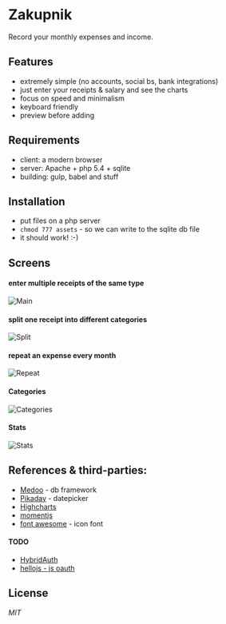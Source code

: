 Zakupnik
=======
Record your monthly expenses and income.


## Features
- extremely simple (no accounts, social bs, bank integrations)
- just enter your receipts & salary and see the charts
- focus on speed and minimalism
- keyboard friendly
- preview before adding


## Requirements
- client: a modern browser
- server: Apache + php 5.4 + sqlite
- building: gulp, babel and stuff

## Installation
- put files on a php server
- `chmod 777 assets` - so we can write to the sqlite db file
- it should work! :-)


## Screens

#### enter multiple receipts of the same type
![Main](https://raw.github.com/tborychowski/zakupnik/master/_stuff/screen.png)

#### split one receipt into different categories
![Split](https://raw.github.com/tborychowski/zakupnik/master/_stuff/screen-split.png)

#### repeat an expense every month
![Repeat](https://raw.github.com/tborychowski/zakupnik/master/_stuff/screen-repeat.png)

#### Categories
![Categories](https://raw.github.com/tborychowski/zakupnik/master/_stuff/screen-categories.png)

#### Stats
![Stats](https://raw.github.com/tborychowski/zakupnik/master/_stuff/screen-stats.png)


## References & third-parties:
- [Medoo](https://github.com/catfan/Medoo) - db framework
- [Pikaday](https://github.com/dbushell/Pikaday) - datepicker
- [Highcharts](http://api.highcharts.com/highcharts#legend.useHTML)
- [momentjs](http://momentjs.com/)
- [font awesome](http://fortawesome.github.io/Font-Awesome/icons/) - icon font

#### TODO
- [HybridAuth](http://hybridauth.sourceforge.net/index.html)
- [hellojs - js oauth](https://github.com/MrSwitch/hello.js)


## License
*MIT*
